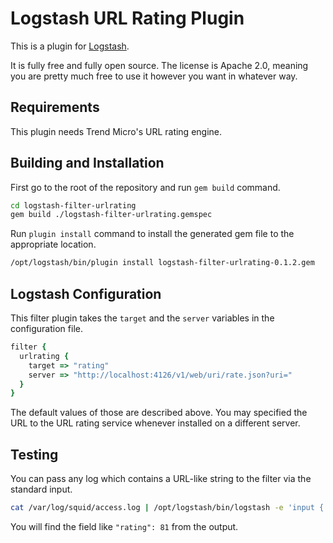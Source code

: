 # Logstash URL Rating Plugin

This is a plugin for [Logstash](https://github.com/elastic/logstash).

It is fully free and fully open source. The license is Apache 2.0, meaning you are pretty much free to use it however you want in whatever way.

## Requirements

This plugin needs Trend Micro's URL rating engine.

## Building and Installation

First go to the root of the repository and run `gem build` command.

```sh
cd logstash-filter-urlrating
gem build ./logstash-filter-urlrating.gemspec
```

Run `plugin install` command to install the generated gem file to the appropriate location.

```sh
/opt/logstash/bin/plugin install logstash-filter-urlrating-0.1.2.gem
```

## Logstash Configuration

This filter plugin takes the `target` and the `server` variables in the configuration file.

```ruby
filter {
  urlrating {
    target => "rating"
    server => "http://localhost:4126/v1/web/uri/rate.json?uri="
  }
}
```

The default values of those are described above. You may specified the URL to the URL rating service whenever installed on a different server.

## Testing

You can pass any log which contains a URL-like string to the filter via the standard input.

```sh
cat /var/log/squid/access.log | /opt/logstash/bin/logstash -e 'input { stdin{} } filter { urlrating {} } output {stdout { codec => rubydebug }}'
```

You will find the field like `"rating": 81` from the output.
